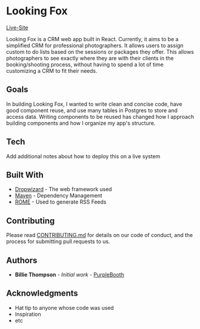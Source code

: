 # Looking Fox
[Live-Site](https://www.lookingfox.com)

Looking Fox is a CRM web app built in React. Currently, it aims to be a simplified CRM for professional photographers. It allows users to assign custom to do lists based on the sessions or packages they offer. This allows photographers to see exactly where they are with their clients in the booking/shooting process, without having to spend a lot of time customizing a CRM to fit their needs. 

## Goals

In building Looking Fox, I wanted to write clean and concise code, have good component reuse, and use many tables in Postgres to store and access data. Writing components to be reused has changed how I approach building components and how I organize my app's structure. 


## Tech

Add additional notes about how to deploy this on a live system

## Built With

* [Dropwizard](http://www.dropwizard.io/1.0.2/docs/) - The web framework used
* [Maven](https://maven.apache.org/) - Dependency Management
* [ROME](https://rometools.github.io/rome/) - Used to generate RSS Feeds

## Contributing

Please read [CONTRIBUTING.md](https://gist.github.com/PurpleBooth/b24679402957c63ec426) for details on our code of conduct, and the process for submitting pull requests to us.

## Authors

* **Billie Thompson** - *Initial work* - [PurpleBooth](https://github.com/PurpleBooth)


## Acknowledgments

* Hat tip to anyone whose code was used
* Inspiration
* etc



